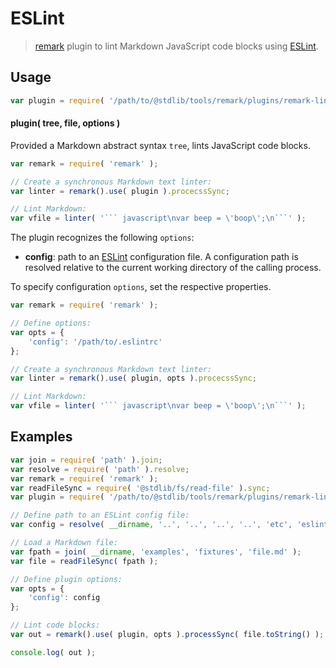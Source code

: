 # ESLint

> [remark][remark] plugin to lint Markdown JavaScript code blocks using [ESLint][eslint].


<section class="usage">

## Usage

``` javascript
var plugin = require( '/path/to/@stdlib/tools/remark/plugins/remark-lint-eslint' );
```

#### plugin( tree, file, options )

Provided a Markdown abstract syntax `tree`, lints JavaScript code blocks.

``` javascript
var remark = require( 'remark' );

// Create a synchronous Markdown text linter:
var linter = remark().use( plugin ).procecssSync;

// Lint Markdown:
var vfile = linter( '``` javascript\nvar beep = \'boop\';\n```' );
```

The plugin recognizes the following `options`:

* __config__: path to an [ESLint][eslint] configuration file. A configuration path is resolved relative to the current working directory of the calling process.

To specify configuration `options`, set the respective properties.

``` javascript
var remark = require( 'remark' );

// Define options:
var opts = {
    'config': '/path/to/.eslintrc'
};

// Create a synchronous Markdown text linter:
var linter = remark().use( plugin, opts ).procecssSync;

// Lint Markdown:
var vfile = linter( '``` javascript\nvar beep = \'boop\';\n```' );
```

</section>

<!-- /.usage -->


<section class="examples">

## Examples

``` javascript
var join = require( 'path' ).join;
var resolve = require( 'path' ).resolve;
var remark = require( 'remark' );
var readFileSync = require( '@stdlib/fs/read-file' ).sync;
var plugin = require( '/path/to/@stdlib/tools/remark/plugins/remark-lint-eslint' );

// Define path to an ESLint config file:
var config = resolve( __dirname, '..', '..', '..', '..', 'etc', 'eslint', '.eslintrc.markdown.js' );

// Load a Markdown file:
var fpath = join( __dirname, 'examples', 'fixtures', 'file.md' );
var file = readFileSync( fpath );

// Define plugin options:
var opts = {
    'config': config
};

// Lint code blocks:
var out = remark().use( plugin, opts ).processSync( file.toString() ); // eslint-disable-line no-sync

console.log( out );
```

</section>

<!-- /.examples -->


<section class="links">

[remark]: https://github.com/wooorm/remark
[eslint]: http://eslint.org/

</section>

<!-- /.links -->
